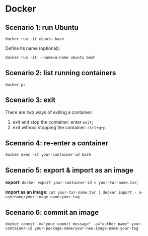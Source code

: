 # Docker

## Scenario 1: run Ubuntu
```
docker run -it ubuntu bash
```
Define its name (optional):
```
docker run -it --name=a-name ubuntu bash
```

## Scenario 2: list running containers
```
docker ps
```

## Scenario 3: exit

There are two ways of exiting a container:
1. exit and stop the container: enter `exit`;
2. exit without stopping the container: `ctrl+q+p`.

## Scenario 4: re-enter a container
```
docker exec -it your-container-id bash
```

## Scenario 5: export & import as an image
**export**: `docker export your-container-id > your-tar-name.tar`;

**import as an image**: `cat your-tar-name.tar | docker import - a-username/your-image-name:your-tag`

## Scenario 6: commit an image
```
docker commit -m="your commit message" -a="author name" your-container-id your-package-name/your-new-image-name:your-tag
```